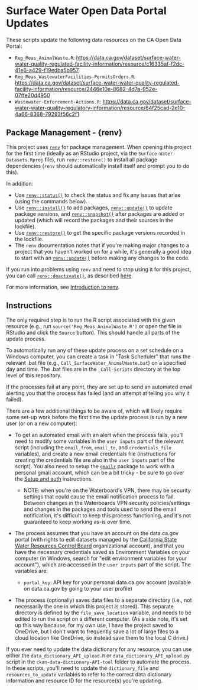 # Surface Water Open Data Portal Updates

These scripts update the following data resources on the CA Open Data Portal:

-   `Reg_Meas_AnimalWaste.R`: <https://data.ca.gov/dataset/surface-water-water-quality-regulated-facility-information/resource/c16335af-f2dc-41e6-a429-f19edba5b957>
-   `Reg_Meas_WastewaterFacilities-PermitsOrders.R`: <https://data.ca.gov/dataset/surface-water-water-quality-regulated-facility-information/resource/2446e10e-8682-4d7a-952e-07ffe20d4950>
-   `Wastewater-Enforcement-Actions.R`: <https://data.ca.gov/dataset/surface-water-water-quality-regulatory-information/resource/64f25cad-2e10-4a66-8368-79293f56c2f1>

## Package Management - {renv}

This project uses [`renv`](https://rstudio.github.io/renv/articles/renv.html) for package management. When opening this project for the first time (ideally as an RStudio project, via the `Surface-Water-Datasets.Rproj` file), run `renv::restore()` to install all package dependencies (`renv` should automatically install itself and prompt you to do this).

In addition:

-   Use [`renv::status()`](https://rstudio.github.io/renv/reference/status.html) to check the status and fix any issues that arise (using the commands below).
-   Use [`renv::install()`](https://rstudio.github.io/renv/reference/install.html) to add packages, [`renv::update()`](https://rstudio.github.io/renv/reference/update.html) to update package versions, and [`renv::snapshot()`](https://rstudio.github.io/renv/reference/snapshot.html) after packages are added or updated (which will record the packages and their sources in the lockfile).
-   Use [`renv::restore()`](https://rstudio.github.io/renv/reference/restore.html) to get the specific package versions recorded in the lockfile.
-   The `renv` documentation notes that if you're making major changes to a project that you haven't worked on for a while, it's generally a good idea to start with an [`renv::update()`](https://rstudio.github.io/renv/reference/update.html) before making any changes to the code.

If you run into problems using `renv` and need to stop using it for this project, you can call [`renv::deactivate()`](https://rstudio.github.io/renv/reference/activate.html), as described [here](https://rstudio.github.io/renv/articles/renv.html#uninstalling-renv).

For more information, see [Introduction to renv](https://rstudio.github.io/renv/articles/renv.html).

## Instructions

The only required step is to run the R script associated with the given resource (e.g., run `source('Reg_Meas_AnimalWaste.R')` or open the file in RStudio and click the `Source` button). This should handle all parts of the update process.

To automatically run any of these update process on a set schedule on a Windows computer, you can create a task in "Task Scheduler" that runs the relevant .bat file (e.g., `Call_SurfaceWater_AnimalWaste.bat`) on a specified day and time. The .bat files are in the `_Call-Scripts` directory at the top level of this repository.

If the processes fail at any point, they are set up to send an automated email alerting you that the process has failed (and an attempt at telling you why it failed).

There are a few additional things to be aware of, which will likely require some set-up work before the first time the update process is run by a new user (or on a new computer):

-   To get an automated email with an alert when the process fails, you'll need to modify some variables in the `user inputs` part of the relevant script (including the `email_from`, `email_to`, and `credentials_file` variables), and create a new email credentials file (instructions for creating the credentials file are also in the `user inputs` part of the script). You also need to setup the [`gmailr`](https://github.com/r-lib/gmailr) package to work with a personal gmail account, which can be a bit tricky - be sure to go over the [Setup and auth](https://github.com/r-lib/gmailr#setup-and-auth) instructions.

    -   NOTE: when you're on the Waterboard's VPN, there may be security settings that could cause the email notification process to fail. Between changes in the Waterboards VPN security policies/settings and changes in the packages and tools used to send the email notification, it's difficult to keep this process functioning, and it's not guaranteed to keep working as-is over time.

-   The process assumes that you have an account on the data.ca.gov portal (with rights to edit datasets managed by the [California State Water Resources Control Board](https://data.ca.gov/organization/california-state-water-resources-control-board) organizational account), and that you have the necessary credentials saved as Environment Variables on your computer (in Windows, search for "edit environment variables for your account"), which are accessed in the `user inputs` part of the script. The variables are:

    -   `portal_key`: API key for your personal data.ca.gov account (available on data.ca.gov by going to your user profile)

-   The process (optionally) saves data files to a separate directory (i.e., not necessarily the one in which this project is stored). This separate directory is defined by the `file_save_location` variable, and needs to be edited to run the script on a different computer. (As a side note, it's set up this way because, for my own use, I have the project saved to OneDrive, but I don't want to frequently save a lot of large files to a cloud location like OneDrive, so instead save them to the local C drive.)

If you ever need to update the data dictionary for any resource, you can use either the `data_dictionary_API_upload.R` or `data_dictionary_API_upload.py` script in the `ckan-data-dictionary-API-tool` folder to automate the process. In these scripts, you'll need to update the `dictionary_file` and `resources_to_update` variables to refer to the correct data dictionary information and resource ID for the resource(s) you're updating.
